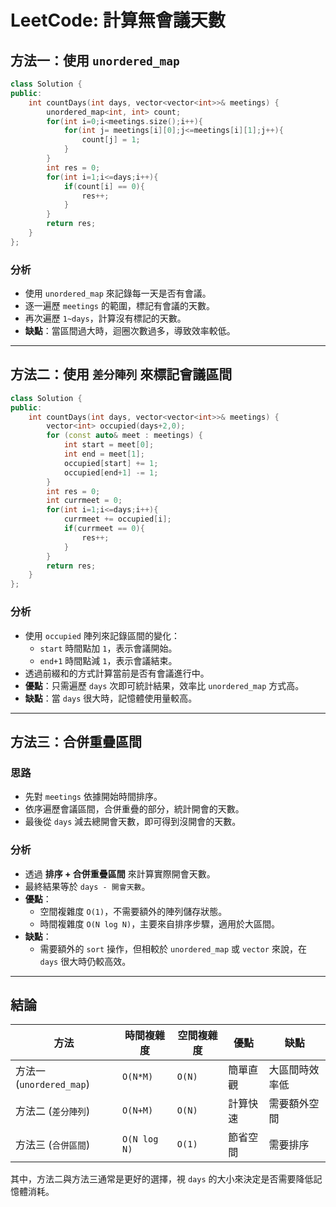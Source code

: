 # LeetCode: 計算無會議天數

## 方法一：使用 `unordered_map`

```cpp
class Solution {
public:
    int countDays(int days, vector<vector<int>>& meetings) {
        unordered_map<int, int> count;
        for(int i=0;i<meetings.size();i++){
            for(int j= meetings[i][0];j<=meetings[i][1];j++){
                count[j] = 1;
            }
        }
        int res = 0;
        for(int i=1;i<=days;i++){
            if(count[i] == 0){
                res++;
            }
        }
        return res;
    }
};
```

### 分析
- 使用 `unordered_map` 來記錄每一天是否有會議。
- 逐一遍歷 `meetings` 的範圍，標記有會議的天數。
- 再次遍歷 `1~days`，計算沒有標記的天數。
- **缺點**：當區間過大時，迴圈次數過多，導致效率較低。

---

## 方法二：使用 `差分陣列` 來標記會議區間

```cpp
class Solution {
public:
    int countDays(int days, vector<vector<int>>& meetings) {
        vector<int> occupied(days+2,0);
        for (const auto& meet : meetings) {
            int start = meet[0]; 
            int end = meet[1];  
            occupied[start] += 1;
            occupied[end+1] -= 1;
        }
        int res = 0;
        int currmeet = 0;
        for(int i=1;i<=days;i++){
            currmeet += occupied[i];
            if(currmeet == 0){
                res++;
            }
        }
        return res;
    }
};
```

### 分析
- 使用 `occupied` 陣列來記錄區間的變化：
  - `start` 時間點加 `1`，表示會議開始。
  - `end+1` 時間點減 `1`，表示會議結束。
- 透過前綴和的方式計算當前是否有會議進行中。
- **優點**：只需遍歷 `days` 次即可統計結果，效率比 `unordered_map` 方式高。
- **缺點**：當 `days` 很大時，記憶體使用量較高。

---

## 方法三：合併重疊區間

### 思路
- 先對 `meetings` 依據開始時間排序。
- 依序遍歷會議區間，合併重疊的部分，統計開會的天數。
- 最後從 `days` 減去總開會天數，即可得到沒開會的天數。

### 分析
- 透過 **排序 + 合併重疊區間** 來計算實際開會天數。
- 最終結果等於 `days - 開會天數`。
- **優點**：
  - 空間複雜度 `O(1)`，不需要額外的陣列儲存狀態。
  - 時間複雜度 `O(N log N)`，主要來自排序步驟，適用於大區間。
- **缺點**：
  - 需要額外的 `sort` 操作，但相較於 `unordered_map` 或 `vector` 來說，在 `days` 很大時仍較高效。

---

## 結論
| 方法 | 時間複雜度 | 空間複雜度 | 優點 | 缺點 |
|------|----------|----------|------|------|
| 方法一 (`unordered_map`) | `O(N*M)` | `O(N)` | 簡單直觀 | 大區間時效率低 |
| 方法二 (`差分陣列`) | `O(N+M)` | `O(N)` | 計算快速 | 需要額外空間 |
| 方法三 (`合併區間`) | `O(N log N)` | `O(1)` | 節省空間 | 需要排序 |

其中，方法二與方法三通常是更好的選擇，視 `days` 的大小來決定是否需要降低記憶體消耗。

